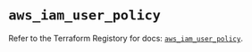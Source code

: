 # `aws_iam_user_policy`

Refer to the Terraform Registory for docs: [`aws_iam_user_policy`](https://registry.terraform.io/providers/hashicorp/aws/5.10.0/docs/resources/iam_user_policy).
